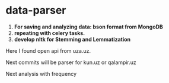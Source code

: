 # data-parser

1. **For saving and analyzing data: bson format from MongoDB** 
2. **repeating with celery tasks.** 
3. **develop nltk for Stemming and Lemmatization**

Here I found open api from uza.uz.

Next commits will be parser for kun.uz or qalampir.uz

Next analysis with frequency